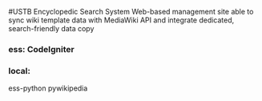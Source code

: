 #USTB Encyclopedic Search System
Web-based management site able to sync wiki template data with MediaWiki API and integrate dedicated, search-friendly data copy
### ess: CodeIgniter
### local: 
ess-python
pywikipedia
